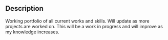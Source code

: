 # <Portfolio-of-HarisM>

## Description
  
Working portfolio of all current works and skills. Will update as more projects are worked on. This will be a work in progress and will improve as my knowledge increases.


 
